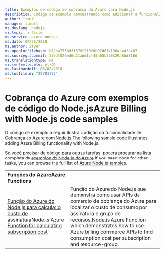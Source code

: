 ```yaml
---
title: Exemplos de código de cobrança do Azure para Node.js
description: Código de exemplo demonstrando como adicionar a funcionalidade de Cobrança do Azure com o Node.js.
author: ityer
manager: limorl
ms.devlang: nodejs
ms.topic: article
ms.service: azure-nodejs
ms.date: 02/26/2018
ms.author: ityer
ms.openlocfilehash: b19ba7556dff578f210f0b07d614196ac44fc407
ms.sourcegitcommit: 37edf026ed6d21abd1cf45a65b3b0329a8bdf18d
ms.translationtype: HT
ms.contentlocale: pt-BR
ms.lasthandoff: 03/08/2018
ms.locfileid: "29781772"
---
```

# <a name="azure-billing-with-nodejs-code-samples"></a><span data-ttu-id="288d7-103">Cobrança do Azure com exemplos de código do Node.js</span><span class="sxs-lookup"><span data-stu-id="288d7-103">Azure Billing with Node.js code samples</span></span>

<span data-ttu-id="288d7-104">O código de exemplo a seguir ilustra a adição da funcionalidade de Cobrança do Azure com Node.js.</span><span class="sxs-lookup"><span data-stu-id="288d7-104">The following sample code illustrates adding Azure Billing functionality with Node.js.</span></span>

<span data-ttu-id="288d7-105">Se você precisar de código para outras tarefas, poderá procurar na lista completa de [exemplos do Node.js do Azure](https://azure.microsoft.com/resources/samples/?term=nodejs).</span><span class="sxs-lookup"><span data-stu-id="288d7-105">If you need code for other tasks, you can browse the full list of [Azure Node.js samples](https://azure.microsoft.com/resources/samples/?term=nodejs).</span></span>

| | |
|---|---|
| <span data-ttu-id="288d7-106">**Funções do Azure**</span><span class="sxs-lookup"><span data-stu-id="288d7-106">**Azure Functions**</span></span> ||
| [<span data-ttu-id="288d7-107">Função do Azure do Node.js para calcular o custo de assinatura</span><span class="sxs-lookup"><span data-stu-id="288d7-107">Node.js Azure Function for calculating subscription cost</span></span>](https://azure.microsoft.com/resources/samples/consumption-cost-node/) | <span data-ttu-id="288d7-108">Função do Azure do Node.js que demonstra como usar APIs de comércio de cobrança do Azure para localizar o custo de consumo por assinatura e grupo de recursos.</span><span class="sxs-lookup"><span data-stu-id="288d7-108">Node.js Azure Function which demonstrates how to use Azure billing commerce APIs to find consumption cost per subscription and resource-group.</span></span> |
